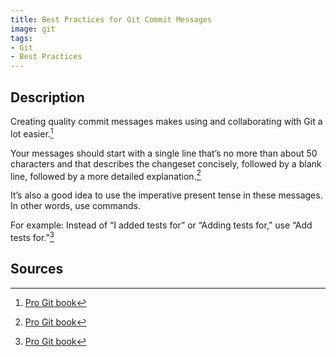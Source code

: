 ```yaml
---
title: Best Practices for Git Commit Messages
image: git
tags:
- Git
- Best Practices
---
```

## Description

Creating quality commit messages makes using and collaborating with Git a lot easier.[^1]

Your messages should start with a single line that’s no more than about 50 characters and that describes the changeset concisely, followed by a blank line, followed by a more detailed explanation.[^1]

It’s also a good idea to use the imperative present tense in these messages. In other words, use commands.

For example: Instead of “I added tests for” or “Adding tests for,” use “Add tests for.”[^1]

## Sources

[^1]: [Pro Git book](https://git-scm.com/book/en/v2/Distributed-Git-Contributing-to-a-Project)